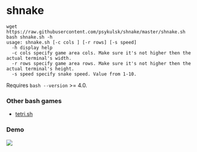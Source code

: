 # shnake

```
wget https://raw.githubusercontent.com/psykulsk/shnake/master/shnake.sh
bash shnake.sh -h
usage: shnake.sh [-c cols ] [-r rows] [-s speed]
  -h display help
  -c cols specify game area cols. Make sure it's not higher then the actual terminal's width. 
  -r rows specify game area rows. Make sure it's not higher then the actual terminal's height.
  -s speed specify snake speed. Value from 1-10.
```

Requires `bash --version` >= 4.0.

### Other bash games
* [tetri.sh](https://github.com/psykulsk/tetri.sh)

### Demo
![](demo.gif)

